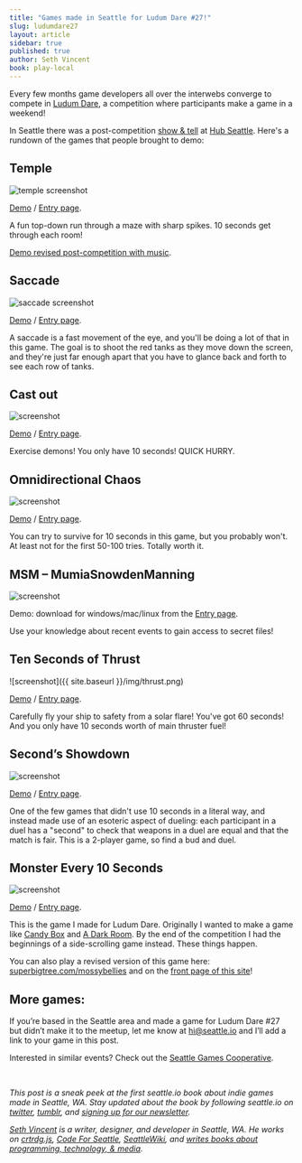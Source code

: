 ```yaml
---
title: "Games made in Seattle for Ludum Dare #27!"
slug: ludumdare27
layout: article
sidebar: true
published: true
author: Seth Vincent
book: play-local
---
```


Every few months game developers all over the interwebs converge to compete in [Ludum Dare](http://www.ludumdare.com/compo/), a competition where participants make a game in a weekend!

In Seattle there was a post-competition [show & tell](http://www.meetup.com/SeattleGamesCooperative/events/134408862/) at [Hub Seattle](http://thehubseattle.com). Here's a rundown of the games that people brought to demo:

## Temple
![temple screenshot](http://www.ludumdare.com/compo/wp-content/compo2/273708/22908-shot0.png)

[Demo](http://threebeards.s3-website-us-west-2.amazonaws.com/) / [Entry page](http://www.ludumdare.com/compo/ludum-dare-27/?action=preview&uid=22908).

A fun top-down run through a maze with sharp spikes. 10 seconds get through each room!

[Demo revised post-competition with music](http://threebeards.s3-website-us-west-2.amazonaws.com/improved/).



## Saccade

![saccade screenshot](http://www.ludumdare.com/compo/wp-content/compo2/273708/14285-shot1.png)

[Demo](http://www.newgrounds.com/portal/view/624450) / [Entry page](http://www.ludumdare.com/compo/ludum-dare-27/?action=preview&uid=14285).

A saccade is a fast movement of the eye, and you'll be doing a lot of that in this game. The goal is to shoot the red tanks as they move down the screen, and they're just far enough apart that you have to glance back and forth to see each row of tanks.


## Cast out

![screenshot](http://www.ludumdare.com/compo/wp-content/compo2/273708/25458-shot0.jpg)

[Demo](http://www.rekindlegames.com/Alpha/Cast_Out_LD_27.html) / [Entry page](http://www.ludumdare.com/compo/ludum-dare-27/?action=preview&uid=25458).

Exercise demons! You only have 10 seconds! QUICK HURRY.



## Omnidirectional Chaos

![screenshot](http://www.ludumdare.com/compo/wp-content/compo2/273708/15824-shot0.png)

[Demo](http://mattarod.com/chaosjam2x.html) / [Entry page](http://www.ludumdare.com/compo/ludum-dare-27/?action=preview&uid=15824).

You can try to survive for 10 seconds in this game, but you probably won't. At least not for the first 50-100 tries. Totally worth it.


## MSM – MumiaSnowdenManning
![screenshot](http://www.ludumdare.com/compo/wp-content/compo2/thumb/94f62ad4dbe3015772a23b69a4f8610e.jpg)

Demo: download for windows/mac/linux from the [Entry page](http://www.ludumdare.com/compo/ludum-dare-27/?action=preview&uid=27800).

Use your knowledge about recent events to gain access to secret files!




## Ten Seconds of Thrust
![screenshot]({{ site.baseurl }}/img/thrust.png)

[Demo](http://www.stencyl.com/game/play/21025) / [Entry page](http://www.ludumdare.com/compo/ludum-dare-27/?action=preview&uid=19657).

Carefully fly your ship to safety from a solar flare! You've got 60 seconds! And you only have 10 seconds worth of main thruster fuel!


## Second’s Showdown
![screenshot](http://www.ludumdare.com/compo/wp-content/compo2/273708/15160-shot2.png)

[Demo](http://games.spottedzebrasoftware.com/seconds-showdown/) / [Entry page](http://www.ludumdare.com/compo/ludum-dare-27/?action=preview&uid=15160).

One of the few games that didn't use 10 seconds in a literal way, and instead made use of an esoteric aspect of dueling: each participant in a duel has a "second" to check that weapons in a duel are equal and that the match is fair. This is a 2-player game, so find a bud and duel.



## Monster Every 10 Seconds

![screenshot](http://www.ludumdare.com/compo/wp-content/compo2/thumb/d4efa83ce51fbcf49ad093c4b758935f.jpg)

[Demo](http://sethvincent.github.io/ludum-dare-27/) / [Entry page](http://www.ludumdare.com/compo/ludum-dare-27/?action=preview&uid=5625).

This is the game I made for Ludum Dare. Originally I wanted to make a game like [Candy Box]() and [A Dark Room](). By the end of the competition I had the beginnings of a side-scrolling game instead. These things happen.


You can also play a revised version of this game here: [superbigtree.com/mossybellies](http://superbigtree.com/mossybellies/) and on the [front page of this site](http://seattle.io)!

## More games:

If you’re based in the Seattle area and made a game for Ludum Dare #27 but didn’t make it to the meetup, let me know at [hi@seattle.io](mailto:hi@seattle.io) and I’ll add a link to your game in this post.

Interested in similar events? Check out the [Seattle Games Cooperative](http://www.seattlegam.es/).

<br>

_This post is a sneak peek at the first seattle.io book about indie games made in Seattle, WA. Stay updated about the book by following seattle.io on [twitter](http://twitter.com/seattleio), [tumblr](http://seattleio.tumblr.com), and [signing up for our newsletter](http://seattle.io/#newsletter)._

_[Seth Vincent](http://sethvincent.com) is a writer, designer, and developer in Seattle, WA. He works on [crtrdg.js](http://crtrdg.github.io), [Code For Seattle](http://codeforseattle.org), [SeattleWiki](http://seattlewiki.net), and [writes books about programming, technology, & media](http://superbigtree.com/books)._